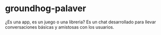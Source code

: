 # groundhog-palaver
¿Es una app, es un juego o una libreria? Es un chat desarrollado para llevar conversaciones básicas y amistosas con los usuarios.
